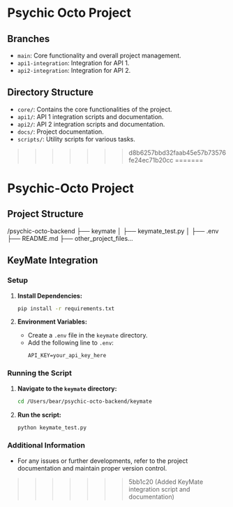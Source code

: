 # Psychic Octo Project
## Branches
- `main`: Core functionality and overall project management.
- `api1-integration`: Integration for API 1.
- `api2-integration`: Integration for API 2.

## Directory Structure
- `core/`: Contains the core functionalities of the project.
- `api1/`: API 1 integration scripts and documentation.
- `api2/`: API 2 integration scripts and documentation.
- `docs/`: Project documentation.
- `scripts/`: Utility scripts for various tasks.
>>>>>>> d8b6257bbd32faab45e57b73576fe24ec71b20cc
=======
# Psychic-Octo Project

## Project Structure

/psychic-octo-backend
├── keymate
│   ├── keymate_test.py
│   ├── .env
├── README.md
├── other_project_files…
## KeyMate Integration

### Setup

1. **Install Dependencies:**
    ```bash
    pip install -r requirements.txt
    ```

2. **Environment Variables:**
    - Create a `.env` file in the `keymate` directory.
    - Add the following line to `.env`:
        ```
        API_KEY=your_api_key_here
        ```

### Running the Script

1. **Navigate to the `keymate` directory:**
    ```bash
    cd /Users/bear/psychic-octo-backend/keymate
    ```

2. **Run the script:**
    ```bash
    python keymate_test.py
    ```

### Additional Information

- For any issues or further developments, refer to the project documentation and maintain proper version control.
>>>>>>> 5bb1c20 (Added KeyMate integration script and documentation)
